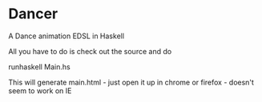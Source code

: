 
Dancer
======

A Dance animation EDSL in Haskell

All you have to do is check out the source and do 

runhaskell Main.hs

This will generate main.html - just open it up in chrome or firefox - doesn't seem to work on IE